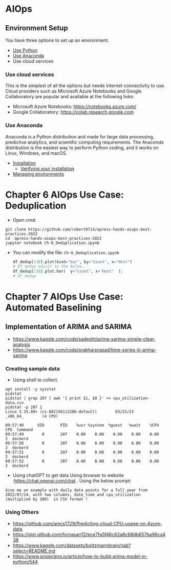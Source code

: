 # AIOps
## Environment Setup
You have three options to set up an environment.
* [Use Python](https://www.python.org/downloads/) 
* [Use Anaconda](https://www.anaconda.com/distribution/)
* Use cloud services
### Use cloud services
This is the simplest of all the options but needs Internet connectivity to use. Cloud providers such as Microsoft Azure Notebooks and Google Collaboratory are popular and available at the following links:

* Microsoft Azure Notebooks: https://notebooks.azure.com/
* Google Collaboratory: https://colab.research.google.com

### Use Anaconda
Anaconda is a Python distribution and made for large data processing, predictive analytics, and scientific computing requirements. The Anaconda distribution is the easiest way to perform Python coding, and it works on Linux, Windows, and macOS.

* [Installation]()
  * [Verifying your installation](https://docs.anaconda.com/anaconda/install/verify-install/)
* [Managing environments](https://conda.io/projects/conda/en/latest/user-guide/tasks/manage-environments.html)

# Chapter 6 AIOps Use Case: Deduplication
* Open cmd:
```
git clone https://github.com/robert0714/apress-hands-aiops-best-practices-2022
cd  apress-hands-aiops-best-practices-2022
jupyter notebook Ch-6_Deduplication.ipynb
```
* You can modify the file: `Ch-6_Deduplication.ipynb`
    ```python
    df_dedup[:10].plot(kind="bar", by="Count", x="Host")
    # df_dedup adjust to the below..
    df_dedup[:10].plot.bar(  y="Count", x="Host"  );    
    # df_dedup
    ```
# Chapter 7  AIOps Use Case: Automated Baselining
## Implementation of ARIMA and SARIMA
* https://www.kaggle.com/code/sadeght/arima-sarima-simple-clear-analysis
* https://www.kaggle.com/code/prakharprasad/time-series-iii-arima-sarima
### Creating sample data
* Using shell to collect.
```shell
apt install -y sysstat
pidstat 
pidstat | grep 207 | awk '{ print $1, $8 }' >> cpu_utilization-data.csv
pidstat -p 207 1
Linux 5.15.89+ (cs-882156113206-default)        03/25/23        _x86_64_        (4 CPU)

09:57:48      UID       PID    %usr %system  %guest   %wait    %CPU   CPU  Command
09:57:49        0       207    0.00    0.00    0.00    0.00    0.00     2  dockerd
09:57:50        0       207    0.00    0.00    0.00    0.00    0.00     2  dockerd
09:57:51        0       207    0.00    0.00    0.00    0.00    0.00     2  dockerd
09:57:52        0       207    0.00    0.00    0.00    0.00    0.00     2  dockerd
```
* Using chatGPT to get data
Using browser to website :https://chat.openai.com/chat .
Using the below prompt:

```shell
Give me an example with daily data points for a full year from 2022/07/14, with two columns, date_time and cpu_utilization (multiplied by 100)  in CSV format !
```
### Using Others
* https://github.com/amcs1729/Predicting-cloud-CPU-usage-on-Azure-data
* https://gist.github.com/fornasari12/ece7fa5f46c62a8c68db657ba96ca438
* https://www.kaggle.com/datasets/boltzmannbrain/nab?select=README.md
* https://www.projectpro.io/article/how-to-build-arima-model-in-python/544